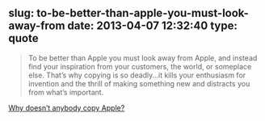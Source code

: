 slug: to-be-better-than-apple-you-must-look-away-from
date: 2013-04-07 12:32:40
type: quote
---

> To be better than Apple you must look away from Apple, and instead find your inspiration from your customers, the world, or someplace else. That’s why copying is so deadly…it kills your enthusiasm for invention and the thrill of making something new and distracts you from what’s important.

[Why doesn’t anybody copy Apple?](http://bokardo.com/archives/why-doesnt-anybody-copy-apple/)
